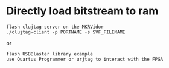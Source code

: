# Directly load bitstream to ram
```
flash clujtag-server on the MKRVidor
./clujtag-client -p PORTNAME -s SVF_FILENAME
```
or
```
flash USBBlaster library example
use Quartus Programmer or urjtag to interact with the FPGA
```
